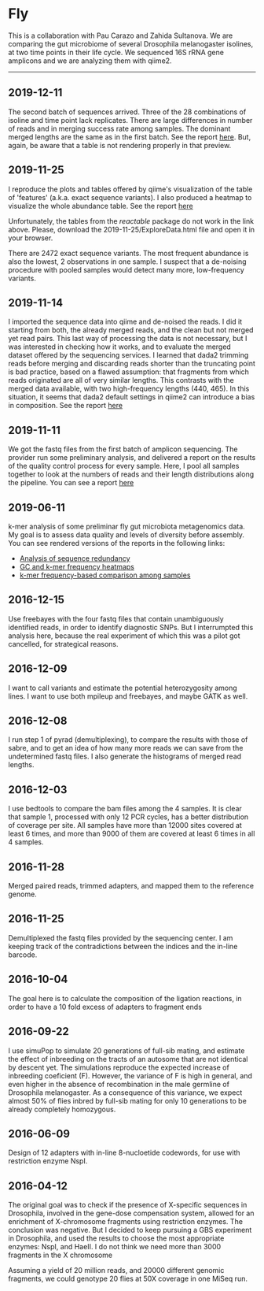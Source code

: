 # Fly

This is a collaboration with Pau Carazo and Zahida Sultanova. We are comparing the gut
microbiome of several Drosophila melanogaster isolines, at two time points in their
life cycle. We sequenced 16S rRNA gene amplicons and we are analyzing them with qiime2.

------------------------------------------------------------------------------------

## 2019-12-11
The second batch of sequences arrived. Three of the 28 combinations of isoline and time
point lack replicates. There are large differences in number of reads and in merging
success rate among samples. The dominant merged lengths are the same as in the first
batch. See the report [here](https://htmlpreview.github.io/?https://github.com/IgnasiLucas/fly/blob/master/results/2019-12-11/explore.html).
But, again, be aware that a table is not rendering properly in that preview.

## 2019-11-25
I reproduce the plots and tables offered by qiime's visualization of the table of
'features' (a.k.a. exact sequence variants). I also produced a heatmap to visualize
the whole abundance table. See the report [here](https://htmlpreview.github.io/?https://github.com/IgnasiLucas/fly/blob/master/results/2019-11-25/ExploreData.html)

Unfortunately, the tables from the *reactable* package do not work in the link above.
Please, download the 2019-11-25/ExploreData.html file and open it in your browser.

There are 2472 exact sequence variants. The most frequent abundance is also the lowest,
2 observations in one sample. I suspect that a de-noising procedure with pooled samples
would detect many more, low-frequency variants.

## 2019-11-14
I imported the sequence data into qiime and de-noised the reads. I did it starting from
both, the already merged reads, and the clean but not merged yet read pairs. This last
way of processing the data is not necessary, but I was interested in checking how it
works, and to evaluate the merged dataset offered by the sequencing services. I learned
that dada2 trimming reads before merging and discarding reads shorter than the truncating
point is bad practice, based on a flawed assumption: that fragments from
which reads originated are all of very similar lengths. This contrasts with the merged
data available, with two high-frequency lengths (440, 465). In this situation, it seems
that dada2 default settings in qiime2 can introduce a bias in composition. See the
report [here](https://htmlpreview.github.io/?https://github.com/IgnasiLucas/fly/blob/master/results/2019-11-14/merging_optimization.html)

## 2019-11-11
We got the fastq files from the first batch of amplicon sequencing. The provider run some
preliminary analysis, and delivered a report on the results of the quality control process
for every sample. Here, I pool all samples together to look at the numbers of reads and
their length distributions along the pipeline. You can see a report [here](https://htmlpreview.github.io/?https://github.com/IgnasiLucas/fly/blob/master/results/2019-11-11/explore.html)

## 2019-06-11
k-mer analysis of some preliminar fly gut microbiota metagenomics data. My goal is to
assess data quality and levels of diversity before assembly. You can see rendered
versions of the reports in the following links:

* [Analysis of sequence redundancy](https://htmlpreview.github.io/?https://github.com/IgnasiLucas/fly/blob/master/results/2019-06-11/Sequence_Redundancy.html)
* [GC and k-mer frequency heatmaps](https://htmlpreview.github.io/?https://github.com/IgnasiLucas/fly/blob/master/results/2019-06-11/GCP_heatmaps.html)
* [k-mer frequency-based comparison among samples](https://htmlpreview.github.io/?https://github.com/IgnasiLucas/fly/blob/master/results/2019-06-11/Comparisons.html)

## 2016-12-15
Use freebayes with the four fastq files that contain unambiguously identified reads,
in order to identify diagnostic SNPs. But I interrumpted this analysis here, because
the real experiment of which this was a pilot got cancelled, for strategical reasons.

## 2016-12-09
I want to call variants and estimate the potential heterozygosity among lines. I want to
use both mpileup and freebayes, and maybe GATK as well.

## 2016-12-08
I run step 1 of pyrad (demultiplexing), to compare the results with those of sabre, and
to get an idea of how many more reads we can save from the undetermined fastq files.
I also generate the histograms of merged read lengths.

## 2016-12-03
I use bedtools to compare the bam files among the 4 samples. It is clear that
sample 1, processed with only 12 PCR cycles, has a better distribution of coverage
per site. All samples have more than 12000 sites covered at least 6 times, and
more than 9000 of them are covered at least 6 times in all 4 samples.

## 2016-11-28
Merged paired reads, trimmed adapters, and mapped them to the reference genome.


## 2016-11-25
Demultiplexed the fastq files provided by the sequencing center. I am keeping track of the
contradictions between the indices and the in-line barcode.


## 2016-10-04
The goal here is to calculate the composition of the ligation reactions, in order to have
a 10 fold excess of adapters to fragment ends

## 2016-09-22
I use simuPop to simulate 20 generations of full-sib mating, and estimate the effect of
inbreeding on the tracts of an autosome that are not identical by descent yet. The simulations
reproduce the expected increase of inbreeding coeficient (F). However, the variance of F
is high in general, and even higher in the absence of recombination in the male germline of
Drosophila melanogaster. As a consequence of this variance, we expect almost 50% of flies
inbred by full-sib mating for only 10 generations to be already completely homozygous.

## 2016-06-09
Design of 12 adapters with in-line 8-nucloetide codewords, for use with restriction enzyme
NspI.

## 2016-04-12

The original goal was to check if the presence of X-specific sequences in Drosophila,
involved in the gene-dose compensation system, allowed for an enrichment of X-chromosome
fragments using restriction enzymes. The conclusion was negative. But I decided to keep
pursuing a GBS experiment in Drosophila, and used the results to choose the most appropriate
enzymes: NspI, and HaeII. I do not think we need more than 3000 fragments in the X chromosome

Assuming a yield of 20 million reads, and 20000 different genomic fragments, we could genotype
20 flies at 50X coverage in one MiSeq run.
